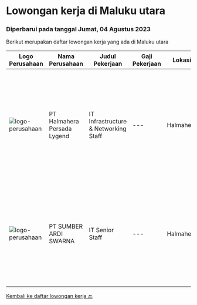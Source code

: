 
  # Lowongan kerja di Maluku utara

  ### Diperbarui pada tanggal Jumat, 04 Agustus 2023

  Berikut merupakan daftar lowongan kerja yang ada di Maluku utara

  |Logo Perusahaan | Nama Perusahaan | Judul Pekerjaan | Gaji Pekerjaan | Lokasi | Deskripsi | Tanggal diunggah | Pranala |
  | -------------- | --------------- | --------------- | --------- | --------- | -------------- | ------- | ----------- |
  |![logo-perusahaan](https://i.ibb.co/sqvTCh9/112815900-stock-vector-no-image-available-icon-flat-vector.webp)|PT Halmahera Persada Lygend|IT Infrastructure & Networking Staff|---|Halmahera|Job Description : Provide technical support to the development of the infrastructure systems and services Define, order, and monitor installation and...|Selasa, 01 Agustus 2023|https://www.jobstreet.co.id/id/job/it-infrastructure-networking-staff-4423407?token=0~c630a56f-1cde-4b4b-8e82-b56bad407edb&sectionRank=1&jobId=jobstreet-id-job-4423407|
|![logo-perusahaan](https://image-service-cdn.seek.com.au/f6adbabc97a7047c420bed8066416b6da2078135/ee4dce1061f3f616224767ad58cb2fc751b8d2dc)|PT SUMBER ARDI SWARNA|IT Senior Staff|---|Halmahera|Qualifications : Minimun D3 Information Technology/ Information Systems / related field Minimum 3-4 years experience in mining industry Minimum 27-32...|Selasa, 18 Juli 2023|https://www.jobstreet.co.id/id/job/it-senior-staff-4408229?token=0~c630a56f-1cde-4b4b-8e82-b56bad407edb&sectionRank=2&jobId=jobstreet-id-job-4408229|


  [Kembali ke daftar lowongan kerja 🔙](../README.md#daftar-lowongan-kerja)
  